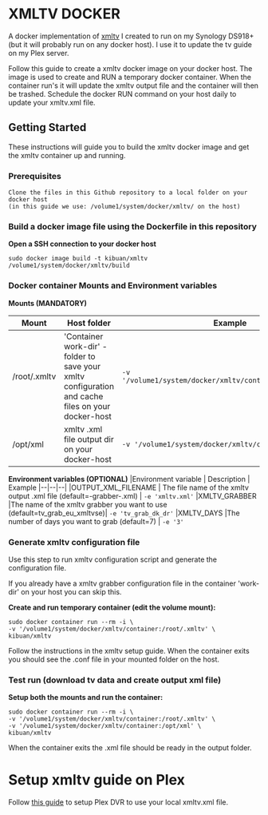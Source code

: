 
  

# XMLTV DOCKER

A docker implementation of [xmltv](https://github.com/XMLTV/xmltv) I created to run on my Synology DS918+ (but it will probably run on any docker host). I use it to update the tv guide on my Plex server.

Follow this guide to create a xmltv docker image on your docker host. The image is used to create and RUN a temporary docker container. When the container run's it will update the xmltv output file and the container will then be trashed. Schedule the docker RUN command on your host daily to update your xmltv.xml file.

## Getting Started

These instructions will guide you to build the xmltv docker image and get the xmltv container up and running.

### Prerequisites

```
Clone the files in this Github repository to a local folder on your docker host 
(in this guide we use: /volume1/system/docker/xmltv/ on the host)
```

### Build a docker image file using the Dockerfile in this repository

**Open a SSH connection to your docker host**
```
sudo docker image build -t kibuan/xmltv /volume1/system/docker/xmltv/build
```

### Docker container Mounts and Environment variables

**Mounts (MANDATORY)**
  
| Mount | Host folder  | Example
|--|--|--|
|/root/.xmltv | 'Container work-dir' - folder to save your xmltv configuration and cache files on your docker-host | ```-v '/volume1/system/docker/xmltv/container:/root/.xmltv'```
|/opt/xml | xmltv .xml file output dir on your docker-host | ```-v '/volume1/system/docker/xmltv/container:/opt/xml'```

**Environment variables (OPTIONAL)**
|Environment variable | Description | Example
|--|--|--|
|OUTPUT_XML_FILENAME | The file name of the xmltv output .xml file (default=-grabber-.xml) | ```-e 'xmltv.xml'```
|XMLTV_GRABBER |The name of the xmltv grabber you want to use (default=tv_grab_eu_xmltvse)| ```-e 'tv_grab_dk_dr'```
|XMLTV_DAYS |The number of days you want to grab (default=7) | ```-e '3'```

### Generate xmltv configuration file

Use this step to run xmltv configuration script and generate the configuration file.

If you already have a xmltv grabber configuration file in the container 'work-dir' on your host you can skip this.

**Create and run temporary container (edit the volume mount):**

```
sudo docker container run --rm -i \
-v '/volume1/system/docker/xmltv/container:/root/.xmltv' \
kibuan/xmltv 
```

Follow the instructions in the xmltv setup guide. When the container exits you should see the .conf file in your mounted folder on the host.

### Test run (download tv data and create output xml file)

**Setup both the mounts and run the container:**

```
sudo docker container run --rm -i \
-v '/volume1/system/docker/xmltv/container:/root/.xmltv' \
-v '/volume1/system/docker/xmltv/container:/opt/xml' \
kibuan/xmltv 
```

When the container exits the .xml file should be ready in the output folder.

# Setup xmltv guide on Plex

Follow [this guide](https://support.plex.tv/articles/using-an-xmltv-guide/) to setup Plex DVR to use your local xmltv.xml file.
